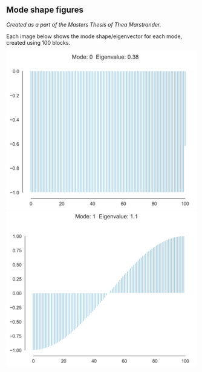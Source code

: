 ## Mode shape figures
  _Created as a part of the Masters Thesis of Thea Marstrander._

Each image below shows the mode shape/eigenvector for each mode, created using 100 blocks. 


![](figures/nov8_large_test_1_eigen_bars_0.png)
![](figures/nov8_large_test_1_eigen_bars_1.png)
